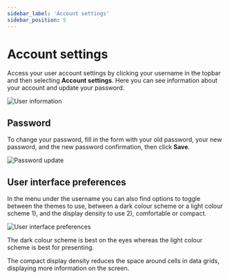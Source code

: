 ```yaml
---
sidebar_label: 'Account settings'
sidebar_position: 5
---
```


# Account settings

Access your user account settings by clicking your username in the topbar and then selecting **Account settings**.
Here you can see information about your account and update your password.

![User information](./assets/account_settings.png)

## Password

To change your password, fill in the form with your old password, your new password, and the new password confirmation, then click **Save**.

![Password update](./assets/password_update.png)

## User interface preferences

In the menu under the username you can also find options to toggle between the themes to use, between a dark colour scheme or a light colour scheme 1), and the display density to use 2), comfortable or compact.

![User interface preferences](./assets/user_interface_preferences.png)

The dark colour scheme is best on the eyes whereas the light colour scheme is best for presenting.

The compact display density reduces the space around cells in data grids, displaying more information on the screen.




